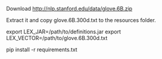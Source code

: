 Download http://nlp.stanford.edu/data/glove.6B.zip

Extract it and copy glove.6B.300d.txt to the resources folder.

export LEX_JAR=/path/to/definitions.jar
export LEX_VECTOR=/path/to/glove.6B.300d.txt

pip install -r requirements.txt